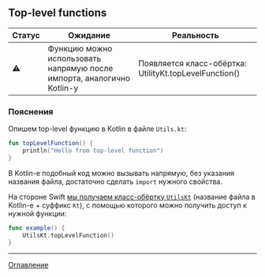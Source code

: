 ## Top-level functions

| Статус      | Ожидание                                                               | Реальность                                             |
| ----------- | ---------------------------------------------------------------------- | ------------------------------------------------------ |
| :warning:   | Функцию можно использовать напрямую после импорта, аналогично Kotlin-у | Появляется класс-обёртка: UtilityKt.topLevelFunction() |

### Пояснения

Опишем top-level функцию в Kotlin в файле `Utils.kt`:

```kotlin
fun topLevelFunction() {
    println("Hello from top-level function")
}
```

В Kotlin-е подобный код можно вызывать напрямую, без указания названия файла, достаточно сделать `import` нужного
свойства.

На стороне Swift [мы получаем класс-обёртку `UtilsKt`](https://kotlinlang.org/docs/native-objc-interop.html#top-level-functions-and-properties) 
(название файла в Kotlin-е + суффикс `Kt`), с помощью которого можно получить доступ к нужной функции:

```swift
func example() {
    UtilsKt.topLevelFunction()
}
```

---
[Оглавление](/README.md)